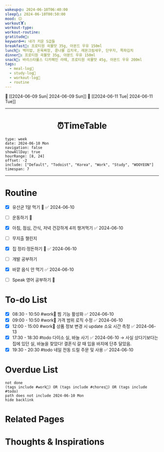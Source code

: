 ```yaml
---
wakeup🌞: 2024-06-10T06:40:00
sleep🌜: 2024-06-10T00:50:00
mood: 😐
workout🏋️: 
workout-type: 
workout-routine: 
gratitude🙏: 
keyword🗝️: 내가 키운 S급들
breakfast🍳: 프로티원 곡물맛 35g, 아몬드 우유 150ml
lunch🍚: 백미밥, 돈육짜장, 콩나물 김치국, 레몬크림새우, 단무지, 쪽파김치
dinner🥗: 프로티원 곡물맛 35g, 아몬드 우유 150ml
snack🍬: 바리스타룰스 디카페인 라떼, 프로티원 곡물맛 45g, 아몬드 우유 200ml
tags:
  - meal-log📝
  - study-log📓
  - workout-log💪
  - routine
---
```


🔺 [[2024-06-09 Sun| 2024-06-09 Sun]]
🔻 [[2024-06-11 Tue| 2024-06-11 Tue]]
___
<h1> <center>⏰TimeTable </center> </h1>

```gEvent
type: week
date: 2024-06-10 Mon
navigation: false
showAllDay: true
hourRange: [8, 24]
offset: -2
include: ["Default", "Todoist", "Korea", "Work", "Study", "WOOYEON"]
timespan: 7
```

--- 


# Routine 

- [x] 유산균 1알 먹기 🔼 ✅ 2024-06-10
- [ ] 운동하기 🔼
- [x] 아침, 점심, 간식, 저녁 건강하게 4끼 챙겨먹기 ✅ 2024-06-10
- [ ] 무지출 챌린지 
- [x] 집 정리·정돈하기 🔼 ✅ 2024-06-10
- [ ] 개발 공부하기
- [x] 바깥 음식 안 먹기 ✅ 2024-06-10
- [ ] Speak 영어 공부하기 🔼 


# To-do List

- [x] 08:30 - 10:50 #work💼 찜 기능 활성화 ✅ 2024-06-10
- [x] 09:00 - 10:50 #work💼 가격 범위 로직 수정 ✅ 2024-06-10
- [x] 12:00 - 15:00 #work💼 상품 정보 변경 시 update 소요 시간 측정 ✅ 2024-06-13
- [x] 17:30 - 18:30 #todo 다이소 실, 바늘 사기 ✅ 2024-06-10
	→ 사실 샀다기보다는 집에 있던 실, 바늘을 찾았다! 결혼식 갈 때 입을 바지에 단추 달았음.
- [x] 19:30 - 20:30 #todo 네일 전동 드릴 주문 및 사용 ✅ 2024-06-10

# Overdue List
```tasks
not done
(tags include #work💼) OR (tags include #chores🧺) OR (tags include #todo)
path does not include 2024-06-10 Mon
hide backlink
```

# Related Pages



# Thoughts & Inspirations


